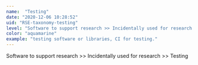```yaml
---
name:  "Testing"
date: "2020-12-06 10:28:52"
uid: "RSE-taxonomy-testing"
level: "Software to support research >> Incidentally used for research >> Testing"
color: "aquamarine"
example: "testing software or libraries, CI for testing." 
---
```


Software to support research >> Incidentally used for research >> Testing